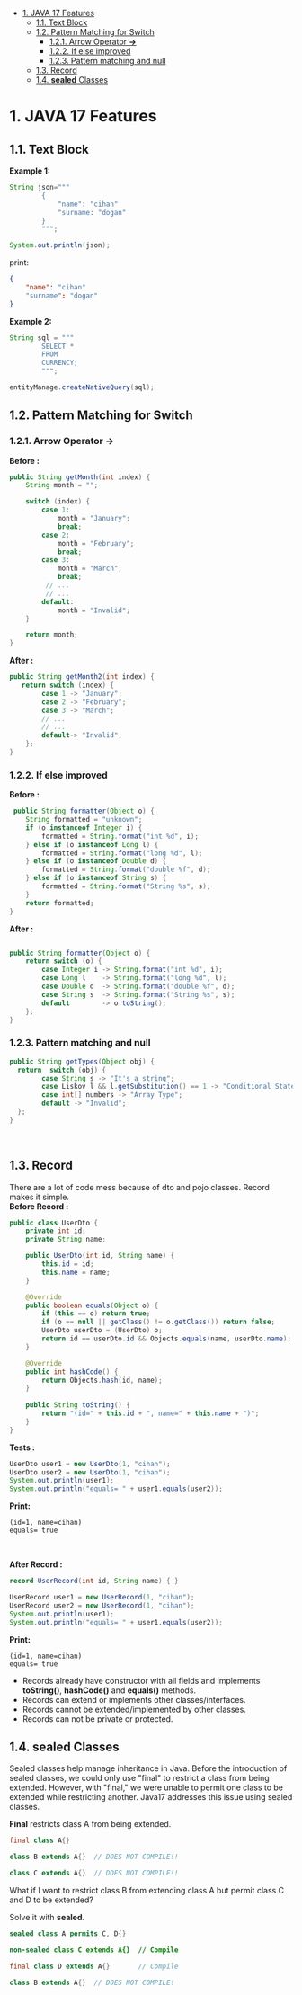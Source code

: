 - [1. JAVA 17 Features](#1-java-17-features)
  - [1.1. Text Block](#11-text-block)
  - [1.2. Pattern Matching for Switch](#12-pattern-matching-for-switch)
    - [1.2.1. Arrow Operator **-\>**](#121-arrow-operator--)
    - [1.2.2. If else improved](#122-if-else-improved)
    - [1.2.3. Pattern matching and null](#123-pattern-matching-and-null)
  - [1.3. Record](#13-record)
  - [1.4. **sealed** Classes](#14-sealed-classes)

# 1. JAVA 17 Features

## 1.1. Text Block

**Example 1:**  
 
```java
String json="""
        {
            "name": "cihan"
            "surname: "dogan"
        }
        """;

System.out.println(json);
```

print:  
```json
{
    "name": "cihan"
    "surname": "dogan"
}
```

**Example 2:** 

```java
String sql = """
        SELECT *
        FROM
        CURRENCY;
        """;

entityManage.createNativeQuery(sql);
```


## 1.2. Pattern Matching for Switch 
### 1.2.1. Arrow Operator **->**
**Before :** 
```java
public String getMonth(int index) {
    String month = "";

    switch (index) {
        case 1:
            month = "January";
            break;
        case 2:
            month = "February";
            break;
        case 3:
            month = "March";
            break;
         // ...
         // ...
        default:
            month = "Invalid";
    }

    return month;
}
```

**After :** 
```java
public String getMonth2(int index) {
   return switch (index) {
        case 1 -> "January";
        case 2 -> "February";
        case 3 -> "March";
        // ...
        // ...
        default-> "Invalid";
    };
}
```

### 1.2.2. If else improved 
**Before :**

```java
 public String formatter(Object o) {
    String formatted = "unknown";
    if (o instanceof Integer i) {
        formatted = String.format("int %d", i);
    } else if (o instanceof Long l) {
        formatted = String.format("long %d", l);
    } else if (o instanceof Double d) {
        formatted = String.format("double %f", d);
    } else if (o instanceof String s) {
        formatted = String.format("String %s", s);
    }
    return formatted;
}
```

**After :**
```java

public String formatter(Object o) {
    return switch (o) {
        case Integer i -> String.format("int %d", i);
        case Long l    -> String.format("long %d", l);
        case Double d  -> String.format("double %f", d);
        case String s  -> String.format("String %s", s);
        default        -> o.toString();
    };
}
```

###  1.2.3. Pattern matching and null

```java
public String getTypes(Object obj) {
  return  switch (obj) {
        case String s -> "It's a string";
        case Liskov l && l.getSubstitution() == 1 -> "Conditional Statement";
        case int[] numbers -> "Array Type";
        default -> "Invalid";
  };
}
```

<br/>



## 1.3. Record

There are a lot of code mess because of dto and pojo classes. Record makes it simple.  
**Before Record :**

```java
public class UserDto {
    private int id;
    private String name;

    public UserDto(int id, String name) {
        this.id = id;
        this.name = name;
    }

    @Override
    public boolean equals(Object o) {
        if (this == o) return true;
        if (o == null || getClass() != o.getClass()) return false;
        UserDto userDto = (UserDto) o;
        return id == userDto.id && Objects.equals(name, userDto.name);
    }

    @Override
    public int hashCode() {
        return Objects.hash(id, name);
    }
    
    public String toString() {
        return "(id=" + this.id + ", name=" + this.name + ")";
    }
}
```
**Tests :** 
```java
UserDto user1 = new UserDto(1, "cihan");
UserDto user2 = new UserDto(1, "cihan");
System.out.println(user1);
System.out.println("equals= " + user1.equals(user2));
```
**Print:** 
```
(id=1, name=cihan)
equals= true
```

<br/>

**After Record :**

```java
record UserRecord(int id, String name) { }
```

```java
UserRecord user1 = new UserRecord(1, "cihan");
UserRecord user2 = new UserRecord(1, "cihan");
System.out.println(user1);
System.out.println("equals= " + user1.equals(user2));
```

**Print:**
```
(id=1, name=cihan)
equals= true
```

- Records already have constructor with all fields and implements **toString()**, **hashCode()** and **equals()** methods.
- Records can extend or implements other classes/interfaces.
- Records cannot be extended/implemented by other classes.
- Records can not be private or protected.



## 1.4. **sealed** Classes

Sealed classes help manage inheritance in Java. Before the introduction of sealed classes, we could only use "final" to
restrict a class from being extended. However, with "final," we were unable to permit one class to be extended while
restricting another.
Java17 addresses this issue using sealed classes.


**Final** restricts class A from being extended. 
```java
final class A{}

class B extends A{}  // DOES NOT COMPILE!!

class C extends A{}  // DOES NOT COMPILE!!
```

What if I want to restrict class B from extending class A but permit class C and D to be extended?

Solve it with **sealed**.

```java
sealed class A permits C, D{}

non-sealed class C extends A{}  // Compile

final class D extends A{}       // Compile

class B extends A{}  // DOES NOT COMPILE!
```



